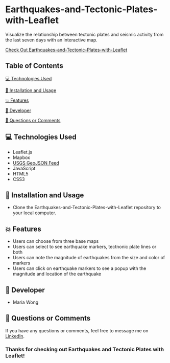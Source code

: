 # Earthquakes-and-Tectonic-Plates-with-Leaflet

Visualize the relationship between tectonic plates and seismic activity from the last seven days with an interactive map.

[Check Out Earthquakes-and-Tectonic-Plates-with-Leaflet](https://hidden-ridge-33755.herokuapp.com/)


## Table of Contents

[:computer:  Technologies Used](#technologies-used)

[:dvd:  Installation and Usage](#installation)

[:boom:  Features](#features)

[:bust_in_silhouette:  Developer](#developer)

[:email:  Questions or Comments](#questions-or-comments)


## <a name="technologies-used"></a> :computer: Technologies Used


* Leaflet.js
* Mapbox
* [USGS GeoJSON Feed](http://earthquake.usgs.gov/earthquakes/feed/v1.0/geojson.php)
* JavaScript
* HTML5
* CSS3


## <a name="installation"></a> :dvd: Installation and Usage

* Clone the Earthquakes-and-Tectonic-Plates-with-Leaflet repository to your local computer.


## <a name="features"></a> :boom: Features

* Users can choose from three base maps
* Users can select to see earthquake markers, tectnonic plate lines or both
* Users can note the magnitude of earthquakes from the size and color of markers
* Users can click on earthquake markers to see a popup with the magnitude and location of the earthquake


## <a name="developer"></a> :bust_in_silhouette: Developer

* Maria Wong


## <a name="questions-or-comments"></a> :email: Questions or Comments

If you have any questions or comments, feel free to message me on [LinkedIn](https://www.linkedin.com/in/maria-wong/).

 ### Thanks for checking out Earthquakes and Tectonic Plates with Leaflet!

